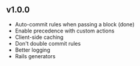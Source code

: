 ## v1.0.0

- Auto-commit rules when passing a block (done)
- Enable precedence with custom actions
- Client-side caching
- Don't double commit rules
- Better logging
- Rails generators
